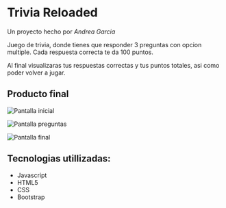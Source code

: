 # Trivia Reloaded

Un proyecto hecho por _Andrea Garcia_

Juego de trivia, donde tienes que responder 3 preguntas con opcion multiple. Cada respuesta correcta te da 100 puntos.

Al final visualizaras tus respuestas correctas y tus puntos  totales, asi como poder volver a jugar.

## Producto final

![Pantalla inicial](https://user-images.githubusercontent.com/8524564/54063651-764a5a80-41d3-11e9-8ee0-65405e1e271f.png)

![Pantalla preguntas](https://user-images.githubusercontent.com/8524564/54063663-90843880-41d3-11e9-88f3-906606463956.png)

![Pantalla final](https://user-images.githubusercontent.com/8524564/54063670-94b05600-41d3-11e9-9b33-e359a01c02a5.png)

## Tecnologias utillizadas:

* Javascript
* HTML5
* CSS
* Bootstrap
